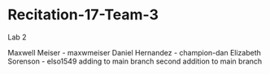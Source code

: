 # Recitation-17-Team-3
Lab 2 

Maxwell Meiser - maxwmeiser 
Daniel Hernandez - champion-dan 
Elizabeth Sorenson - elso1549
adding to main branch
second addition to main branch
